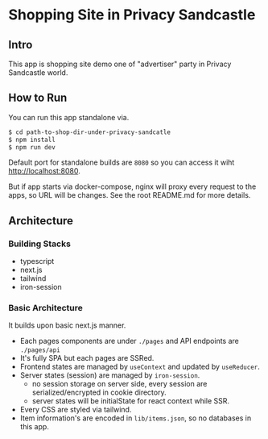 # Shopping Site in Privacy Sandcastle

## Intro

This app is shopping site demo one of "advertiser" party in Privacy Sandcastle world.

## How to Run

You can run this app standalone via.

```sh
$ cd path-to-shop-dir-under-privacy-sandcatle
$ npm install
$ npm run dev
```

Default port for standalone builds are `8080` so you can access it wiht <http://localhost:8080>.

But if app starts via docker-compose, nginx will proxy every request to the apps, so URL will be changes. See the root README.md for more details.

## Architecture

### Building Stacks

- typescript
- next.js
- tailwind
- iron-session

### Basic Architecture

It builds upon basic next.js manner.

- Each pages components are under `./pages` and API endpoints are `./pages/api`
- It's fully SPA but each pages are SSRed.
- Frontend states are managed by `useContext` and updated by `useReducer`.
- Server states (session) are managed by `iron-session`.
  - no session storage on server side, every session are serialized/encrypted in cookie directory.
  - server states will be initialState for react context while SSR.
- Every CSS are styled via tailwind.
- Item information's are encoded in `lib/items.json`, so no databases in this app.
